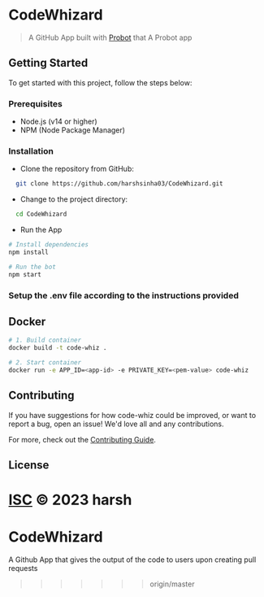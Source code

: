 
# CodeWhizard

> A GitHub App built with [Probot](https://github.com/probot/probot) that A Probot app
## Getting Started

To get started with this project, follow the steps below:

### Prerequisites
- Node.js (v14 or higher)
- NPM (Node Package Manager)

### Installation

- Clone the repository from GitHub:
```bash
  git clone https://github.com/harshsinha03/CodeWhizard.git
```

- Change to the project directory:
```bash
  cd CodeWhizard
```
- Run the App
```sh
# Install dependencies
npm install

# Run the bot
npm start
```
###  Setup the .env file according to the instructions provided  

## Docker

```sh
# 1. Build container
docker build -t code-whiz .

# 2. Start container
docker run -e APP_ID=<app-id> -e PRIVATE_KEY=<pem-value> code-whiz
```

## Contributing

If you have suggestions for how code-whiz could be improved, or want to report a bug, open an issue! We'd love all and any contributions.

For more, check out the [Contributing Guide](CONTRIBUTING.md).

## License

[ISC](LICENSE) © 2023 harsh
=======
# CodeWhizard
A Github App that gives the output of the code to users upon creating pull requests
>>>>>>> origin/master
